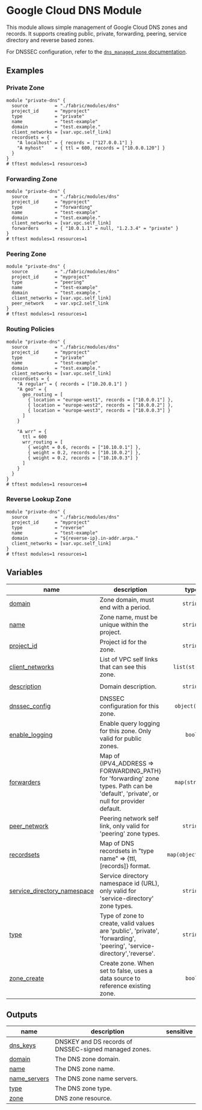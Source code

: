# Google Cloud DNS Module

This module allows simple management of Google Cloud DNS zones and records. It supports creating public, private, forwarding, peering, service directory and reverse based zones.

For DNSSEC configuration, refer to the [`dns_managed_zone` documentation](https://registry.terraform.io/providers/hashicorp/google/latest/docs/resources/dns_managed_zone#dnssec_config).

## Examples

### Private Zone

```hcl
module "private-dns" {
  source          = "./fabric/modules/dns"
  project_id      = "myproject"
  type            = "private"
  name            = "test-example"
  domain          = "test.example."
  client_networks = [var.vpc.self_link]
  recordsets = {
    "A localhost" = { records = ["127.0.0.1"] }
    "A myhost"    = { ttl = 600, records = ["10.0.0.120"] }
  }
}
# tftest modules=1 resources=3
```

### Forwarding Zone

```hcl
module "private-dns" {
  source          = "./fabric/modules/dns"
  project_id      = "myproject"
  type            = "forwarding"
  name            = "test-example"
  domain          = "test.example."
  client_networks = [var.vpc.self_link]
  forwarders      = { "10.0.1.1" = null, "1.2.3.4" = "private" }
}
# tftest modules=1 resources=1
```

### Peering Zone

```hcl
module "private-dns" {
  source          = "./fabric/modules/dns"
  project_id      = "myproject"
  type            = "peering"
  name            = "test-example"
  domain          = "test.example."
  client_networks = [var.vpc.self_link]
  peer_network    = var.vpc2.self_link
}
# tftest modules=1 resources=1
```

### Routing Policies

```hcl
module "private-dns" {
  source          = "./fabric/modules/dns"
  project_id      = "myproject"
  type            = "private"
  name            = "test-example"
  domain          = "test.example."
  client_networks = [var.vpc.self_link]
  recordsets = {
    "A regular" = { records = ["10.20.0.1"] }
    "A geo" = {
      geo_routing = [
        { location = "europe-west1", records = ["10.0.0.1"] },
        { location = "europe-west2", records = ["10.0.0.2"] },
        { location = "europe-west3", records = ["10.0.0.3"] }
      ]
    }

    "A wrr" = {
      ttl = 600
      wrr_routing = [
        { weight = 0.6, records = ["10.10.0.1"] },
        { weight = 0.2, records = ["10.10.0.2"] },
        { weight = 0.2, records = ["10.10.0.3"] }
      ]
    }
  }
}
# tftest modules=1 resources=4
```

### Reverse Lookup Zone

```hcl
module "private-dns" {
  source          = "./fabric/modules/dns"
  project_id      = "myproject"
  type            = "reverse"
  name            = "test-example"
  domain          = "${reverse-ip}.in-addr.arpa."
  client_networks = [var.vpc.self_link]
}
# tftest modules=1 resources=1
```

<!-- BEGIN TFDOC -->

## Variables

| name | description | type | required | default |
|---|---|:---:|:---:|:---:|
| [domain](variables.tf#L54) | Zone domain, must end with a period. | <code>string</code> | ✓ |  |
| [name](variables.tf#L72) | Zone name, must be unique within the project. | <code>string</code> | ✓ |  |
| [project_id](variables.tf#L83) | Project id for the zone. | <code>string</code> | ✓ |  |
| [client_networks](variables.tf#L21) | List of VPC self links that can see this zone. | <code>list&#40;string&#41;</code> |  | <code>&#91;&#93;</code> |
| [description](variables.tf#L28) | Domain description. | <code>string</code> |  | <code>&#34;Terraform managed.&#34;</code> |
| [dnssec_config](variables.tf#L34) | DNSSEC configuration for this zone. | <code title="object&#40;&#123;&#10;  non_existence &#61; optional&#40;string, &#34;nsec3&#34;&#41;&#10;  state         &#61; string&#10;  key_signing_key &#61; optional&#40;object&#40;&#10;    &#123; algorithm &#61; string, key_length &#61; number &#125;&#41;,&#10;    &#123; algorithm &#61; &#34;rsasha256&#34;, key_length &#61; 2048 &#125;&#10;  &#41;&#10;  zone_signing_key &#61; optional&#40;object&#40;&#10;    &#123; algorithm &#61; string, key_length &#61; number &#125;&#41;,&#10;    &#123; algorithm &#61; &#34;rsasha256&#34;, key_length &#61; 1024 &#125;&#10;  &#41;&#10;&#125;&#41;">object&#40;&#123;&#8230;&#125;&#41;</code> |  | <code title="&#123;&#10;  state &#61; &#34;off&#34;&#10;&#125;">&#123;&#8230;&#125;</code> |
| [enable_logging](variables.tf#L59) | Enable query logging for this zone. Only valid for public zones. | <code>bool</code> |  | <code>false</code> |
| [forwarders](variables.tf#L66) | Map of {IPV4_ADDRESS => FORWARDING_PATH} for 'forwarding' zone types. Path can be 'default', 'private', or null for provider default. | <code>map&#40;string&#41;</code> |  | <code>&#123;&#125;</code> |
| [peer_network](variables.tf#L77) | Peering network self link, only valid for 'peering' zone types. | <code>string</code> |  | <code>null</code> |
| [recordsets](variables.tf#L88) | Map of DNS recordsets in \"type name\" => {ttl, [records]} format. | <code title="map&#40;object&#40;&#123;&#10;  ttl     &#61; optional&#40;number, 300&#41;&#10;  records &#61; optional&#40;list&#40;string&#41;&#41;&#10;  geo_routing &#61; optional&#40;list&#40;object&#40;&#123;&#10;    location &#61; string&#10;    records  &#61; list&#40;string&#41;&#10;  &#125;&#41;&#41;&#41;&#10;  wrr_routing &#61; optional&#40;list&#40;object&#40;&#123;&#10;    weight  &#61; number&#10;    records &#61; list&#40;string&#41;&#10;  &#125;&#41;&#41;&#41;&#10;&#125;&#41;&#41;">map&#40;object&#40;&#123;&#8230;&#125;&#41;&#41;</code> |  | <code>&#123;&#125;</code> |
| [service_directory_namespace](variables.tf#L123) | Service directory namespace id (URL), only valid for 'service-directory' zone types. | <code>string</code> |  | <code>null</code> |
| [type](variables.tf#L129) | Type of zone to create, valid values are 'public', 'private', 'forwarding', 'peering', 'service-directory','reverse'. | <code>string</code> |  | <code>&#34;private&#34;</code> |
| [zone_create](variables.tf#L139) | Create zone. When set to false, uses a data source to reference existing zone. | <code>bool</code> |  | <code>true</code> |

## Outputs

| name | description | sensitive |
|---|---|:---:|
| [dns_keys](outputs.tf#L17) | DNSKEY and DS records of DNSSEC-signed managed zones. |  |
| [domain](outputs.tf#L22) | The DNS zone domain. |  |
| [name](outputs.tf#L27) | The DNS zone name. |  |
| [name_servers](outputs.tf#L32) | The DNS zone name servers. |  |
| [type](outputs.tf#L37) | The DNS zone type. |  |
| [zone](outputs.tf#L42) | DNS zone resource. |  |

<!-- END TFDOC -->

